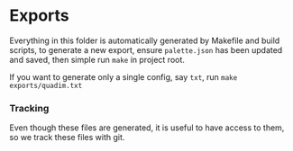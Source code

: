 Exports
======

Everything in this folder is automatically generated by Makefile and build
scripts, to generate a new export, ensure `palette.json` has been updated and
saved, then simple run `make` in project root.

If you want to generate only a single config, say `txt`, run `make exports/quadim.txt`

### Tracking

Even though these files are generated, it is useful to have access to them, so
we track these files with git.
